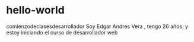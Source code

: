 # hello-world
comienzodeclasesdesarrollador
Soy Edgar Andres Vera , tengo 26 años, y estoy iniciando el curso de desarrollador web
